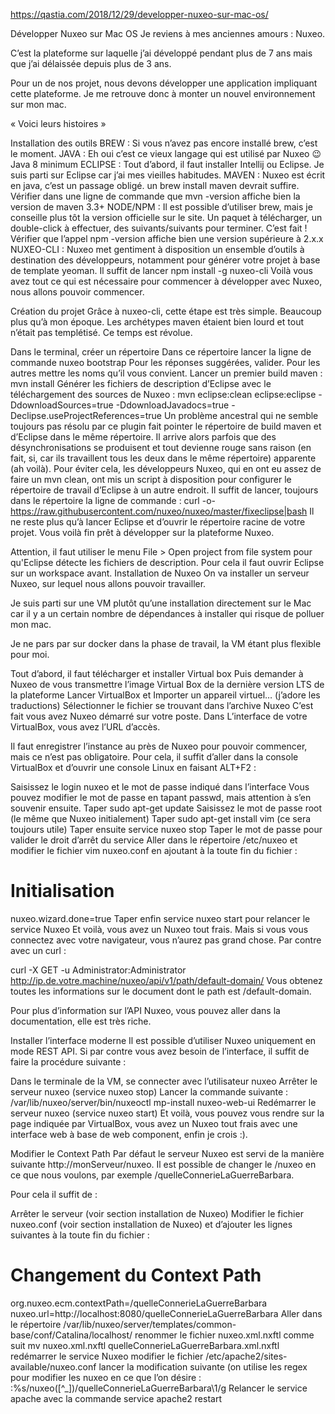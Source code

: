 https://qastia.com/2018/12/29/developper-nuxeo-sur-mac-os/

Développer Nuxeo sur Mac OS
Je reviens à mes anciennes amours : Nuxeo.

C’est la plateforme sur laquelle j’ai développé pendant plus de 7 ans mais que j’ai délaissée depuis plus de 3 ans.

Pour un de nos projet, nous devons développer une application impliquant cette plateforme. Je me retrouve donc à monter un nouvel environnement sur mon mac.

« Voici leurs histoires »

 

Installation des outils
BREW : Si vous n’avez pas encore installé brew, c’est le moment.
JAVA : Eh oui c’est ce vieux langage qui est utilisé par Nuxeo 😉 Java 8 minimum
ECLIPSE : Tout d’abord, il faut installer Intellij ou Eclipse. Je suis parti sur Eclipse car j’ai mes vieilles habitudes.
MAVEN : Nuxeo est écrit en java, c’est un passage obligé. un brew install maven devrait suffire. Vérifier dans une ligne de commande que mvn -version affiche bien la version de maven 3.3+
NODE/NPM : Il est possible d’utiliser brew, mais je conseille plus tôt la version officielle sur le site. Un paquet à télécharger, un double-click à effectuer, des suivants/suivants pour terminer. C’est fait ! Vérifier que l’appel npm -version affiche bien une version supérieure à 2.x.x
NUXEO-CLI : Nuxeo met gentiment à disposition un ensemble d’outils à destination des développeurs, notamment pour générer votre projet à base de template yeoman. Il suffit de lancer npm install -g nuxeo-cli
Voilà vous avez tout ce qui est nécessaire pour commencer à développer avec Nuxeo, nous allons pouvoir commencer.

Création du projet
Grâce à nuxeo-cli, cette étape est très simple. Beaucoup plus qu’à mon époque. Les archétypes maven étaient bien lourd et tout n’était pas templétisé. Ce temps est révolue.

Dans le terminal, créer un répertoire
Dans ce répertoire lancer la ligne de commande
nuxeo bootstrap
Pour les réponses suggérées, valider. Pour les autres mettre les noms qu’il vous convient.
Lancer un premier build maven :
mvn install
Générer les fichiers de description d’Eclipse avec le téléchargement des sources de Nuxeo :
mvn eclipse:clean eclipse:eclipse -DdownloadSources=true -DdownloadJavadocs=true -Declipse.useProjectReferences=true
Un problème ancestral qui ne semble toujours pas résolu par ce plugin fait pointer le répertoire de build maven et d’Eclipse dans le même répertoire. Il arrive alors parfois que des désynchronisations se produisent et tout devienne rouge sans raison (en fait, si, car ils travaillent tous les deux dans le même répertoire) apparente (ah voilà). Pour éviter cela, les développeurs Nuxeo, qui en ont eu assez de faire un mvn clean, ont mis un script à disposition pour configurer le répertoire de travail d’Eclipse à un autre endroit. Il suffit de lancer, toujours dans le répertoire la ligne de commande :
curl -o- https://raw.githubusercontent.com/nuxeo/nuxeo/master/fixeclipse|bash
Il ne reste plus qu’à lancer Eclipse et d’ouvrir le répertoire racine de votre projet.
Vous voilà fin prêt à développer sur la plateforme Nuxeo.

Attention, il faut utiliser le menu File > Open project from file system pour qu'Eclipse détecte les fichiers de description. Pour cela il faut ouvrir Eclipse sur un workspace avant.
Installation de Nuxeo
On va installer un serveur Nuxeo, sur lequel nous allons pouvoir travailler.

Je suis parti sur une VM plutôt qu’une installation directement sur le Mac car il y a un certain nombre de dépendances à installer qui risque de polluer mon mac.

Je ne pars par sur docker dans la phase de travail, la VM étant plus flexible pour moi.

Tout d’abord, il faut télécharger et installer Virtual box
Puis demander à Nuxeo de vous transmettre l’image Virtual Box de la dernière version LTS de la plateforme
Lancer VirtualBox et Importer un appareil virtuel… (j’adore les traductions)
Sélectionner le fichier se trouvant dans l’archive Nuxeo
C’est fait vous avez Nuxeo démarré sur votre poste. Dans L’interface de votre VirtualBox, vous avez l’URL d’accès.

Il faut enregistrer l’instance au près de Nuxeo pour pouvoir commencer, mais ce n’est pas obligatoire. Pour cela, il suffit d’aller dans la console VirtualBox et d’ouvrir une console Linux en faisant ALT+F2 :

Saisissez le login nuxeo et le mot de passe indiqué dans l’interface
Vous pouvez modifier le mot de passe en tapant passwd, mais attention à s’en souvenir ensuite.
Taper sudo apt-get update
Saisissez le mot de passe root (le même que Nuxeo initialement)
Taper sudo apt-get install vim (ce sera toujours utile)
Taper ensuite service nuxeo stop
Taper le mot de passe pour valider le droit d’arrêt du service
Aller dans le répertoire /etc/nuxeo et modifier le fichier vim nuxeo.conf en ajoutant à la toute fin du fichier :
# Initialisation
nuxeo.wizard.done=true
Taper enfin service nuxeo start pour relancer le service Nuxeo
Et voilà, vous avez un Nuxeo tout frais. Mais si vous vous connectez avec votre navigateur, vous n’aurez pas grand chose. Par contre avec un curl :

curl -X GET -u Administrator:Administrator http://ip.de.votre.machine/nuxeo/api/v1/path/default-domain/
Vous obtenez toutes les informations sur le document dont le path est /default-domain.

Pour plus d’information sur l’API Nuxeo, vous pouvez aller dans la documentation, elle est très riche.

Installer l’interface moderne
Il est possible d’utiliser Nuxeo uniquement en mode REST API. Si par contre vous avez besoin de l’interface, il suffit de faire la procédure suivante :

Dans le terminale de la VM, se connecter avec l’utilisateur nuxeo
Arrêter le serveur nuxeo (service nuxeo stop)
Lancer la commande suivante :
/var/lib/nuxeo/server/bin/nuxeoctl mp-install nuxeo-web-ui
Redémarrer le serveur nuxeo (service nuxeo start)
Et voilà, vous pouvez vous rendre sur la page indiquée par VirtualBox, vous avez un Nuxeo tout frais avec une interface web à base de web component, enfin je crois :).

Modifier le Context Path
Par défaut le serveur Nuxeo est servi de la manière suivante http://monServeur/nuxeo. Il est possible de changer le /nuxeo en ce que nous voulons, par exemple /quelleConnerieLaGuerreBarbara.

Pour cela il suffit de :

Arrêter le serveur (voir section installation de Nuxeo)
Modifier le fichier nuxeo.conf (voir section installation de Nuxeo) et d’ajouter les lignes suivantes à la toute fin du fichier :
# Changement du Context Path
org.nuxeo.ecm.contextPath=/quelleConnerieLaGuerreBarbara
nuxeo.url=http://localhost:8080/quelleConnerieLaGuerreBarbara
Aller dans le répertoire
/var/lib/nuxeo/server/templates/common-base/conf/Catalina/localhost/
renommer le fichier nuxeo.xml.nxftl comme suit
mv nuxeo.xml.nxftl quelleConnerieLaGuerreBarbara.xml.nxftl
redémarrer le service Nuxeo
modifier le fichier /etc/apache2/sites-available/nuxeo.conf
lancer la modification suivante (on utilise les regex pour modifier les nuxeo en ce que l’on désire :
:%s/nuxeo\([^_]\)/quelleConnerieLaGuerreBarbara\1/g
Relancer le service apache avec la commande service apache2 restart
